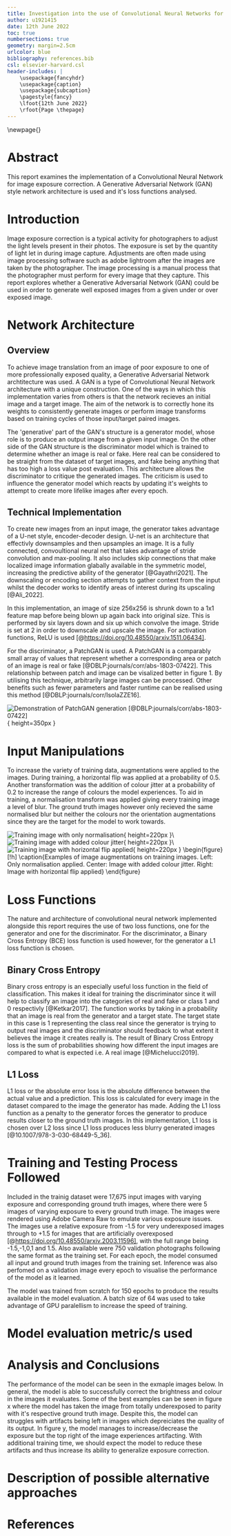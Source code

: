 ```yaml
---
title: Investigation into the use of Convolutional Neural Networks for the purpose of image exposure correction
author: u1921415
date: 12th June 2022
toc: true
numbersections: true
geometry: margin=2.5cm
urlcolor: blue
bibliography: references.bib
csl: elsevier-harvard.csl
header-includes: |
    \usepackage{fancyhdr}
    \usepackage{caption}
    \usepackage{subcaption}
    \pagestyle{fancy}
    \lfoot{12th June 2022}
    \rfoot{Page \thepage}
---
```


\newpage{}

# Abstract
This report examines the implementation of a Convolutional Neural Network for image exposure correction. A Generative Adversarial Network (GAN) style network architecture  is used and it's loss functions analysed.

# Introduction
Image exposure correction is a typical activity for photographers to adjust the light levels present in their photos. The exposure is set by the quantity of light let in during image capture. Adjustments are often made using image processing software such as adobe lightroom after the images are taken by the photographer. The image processing is a manual process that the photographer must perform for every image that they capture. This report explores whether a Generative Adversarial Network (GAN) could be used in order to generate well exposed images from a given under or over exposed image.

# Network Architecture 

## Overview

To achieve image translation from an image of poor exposure to one of more professionally exposed quality, a Generative Adversarial Network archtitecture was used. A GAN is a type of Convolutional Neural Network architecture with a unique construction. One of the ways in which this implementation varies from others is that the network recieves an initial image and a target image. The aim of the network is to correctly hone its weights to consistently generate images or perform image transforms based on training cycles of those input/target paired images.

The 'generative' part of the GAN's structure is a generator model, whose role is to produce an output image from a given input image. On the other side of the GAN structure is the discriminator model which is trained to determine whether an image is real or fake. Here real can be considered to be straight from the dataset of target images, and fake being anything that has too high a loss value post evaluation. This architecture allows the discriminator to critique the generated images. The criticism is used to influence the generator model which reacts by updating it's weights to attempt to create more lifelike images after every epoch.

## Technical Implementation

To create new images from an input image, the generator takes advantage of a U-net style, encoder-decoder design. U-net is an architecture that effectivly downsamples and then upsamples an image. It is a fully connected, convoultional neural net that takes advantage of stride convolution and max-pooling. It also includes skip connections that make localized image information glabally available in the symmetric model, increasing the predictive ability of the generator [@Gayathri2021]. The downscaling or encoding section attempts to gather context from the input whilst the decoder works to identify areas of interest during its upscaling [@Ali_2022].

In this implementation, an image of size 256x256 is shrunk down to a 1x1 feature map before being blown up again back into original size. This is performed by six layers down and six up which convolve the image. Stride is set at 2 in order to downscale and upscale the image. For activation functions, ReLU is used [@https://doi.org/10.48550/arxiv.1511.06434]. 

For the discriminator, a PatchGAN is used. A PatchGAN is a comparably small array of values that represent whether a corresponding area or patch of an image is real or fake [@DBLP:journals/corr/abs-1803-07422]. This relationship between patch and image can be visalized better in figure 1. By utilising this technique, arbitrarily large images can be processed. Other benefits such as fewer parameters and faster runtime can be realised using this method [@DBLP:journals/corr/IsolaZZE16].

![Demonstration of PatchGAN generation [@DBLP:journals/corr/abs-1803-07422]](images/patchgan-image.png){ height=350px }

# Input Manipulations

To increase the variety of training data, augmentations were applied to the images. During training, a horizontal flip was applied at a probability of 0.5. Another transformation was the addition of colour jitter at a probability of 0.2 to increase the range of colours the model experiences. To aid in training, a normalisation transform was applied giving every training image a level of blur. The ground truth images however only recieved the same normalised blur but neither the colours nor the orientation augmentations since they are the target for the model to work towards.

![Training image with only normalisation](images/base_image.png){ height=220px }\ ![Training image with added colour jitter](images/colour_jitter.png){ height=220px }\ ![Training image with horizontal flip applied](images/horizontal_flip.png){ height=220px }
\begin{figure}[!h]
\caption{Examples of image augmentations on training images. Left: Only normalisation applied. Center: Image with added colour jitter. Right: Image with horizontal flip applied}
\end{figure}


# Loss Functions

The nature and architecture of convolutional neural network implemented alongside this report requires the use of two loss functions, one for the generator and one for the discriminator. For the discriminator, a Binary Cross Entropy (BCE) loss function is used however, for the generator a L1 loss function is chosen. 

## Binary Cross Entropy

Binary cross entropy is an especially useful loss function in the field of classification. This makes it ideal for training the discriminator since it will help to classify an image into the categories of real and fake or class 1 and 0 respectivly [@Ketkar2017]. The function works by taking in a probability that an image is real from the generator and a target state. The target state in this case is 1 representing the class real since the generator is trying to output real images and the discriminator should feedback to what extent it believes the image it creates really is. The result of Binary Cross Entropy loss is the sum of probabilities showing how different the input images are compared to what is expected i.e. A real image [@Michelucci2019].

## L1 Loss

L1 loss or the absolute error loss is the absolute difference between the actual value and a prediction. This loss is calculated for every image in the dataset compared to the image the generator has made. Adding the L1 loss function as a penalty to the generator forces the generator to produce results closer to the ground truth images. In this implementation, L1 loss is chosen over L2 loss since L1 loss produces less blurry generated images [@10.1007/978-3-030-68449-5_36].

# Training and Testing Process Followed

Included in the trainig dataset were 17,675 input images with varying exposure and corresponding ground truth images, where there were 5 images of varying exposure to every ground truth image. The images were rendered using Adobe Camera Raw to emulate various exposure issues. The images use a relative exposure from -1.5 for very underexposed images through to +1.5 for images that are artificially overexposed [@https://doi.org/10.48550/arxiv.2003.11596], with the full range being -1.5,-1,0,1 and 1.5. Also available were 750 validation photographs following the same format as the training set. For each epoch, the model consumed all input and ground truth images from the training set. Inference was also perfomed on a validation image every epoch to visualise the performance of the model as it learned.

The model was trained from scratch for 150 epochs to produce the results available in the model evaluation. A batch size of 64 was used to take advantage of GPU paralellism to increase the speed of training.

# Model evaluation metric/s used



# Analysis and Conclusions

The performance of the model can be seen in the exmaple images below. In general, the model is able to successfully correct the brightness and colour in the images it evaluates. Some of the best examples can be seen in figure x where the model has taken the image from totally underexposed to parity with it's respective ground truth image. Despite this, the model can struggles with artifacts being left in images which depreiciates the quality of its output. In figure y, the model manages to increase/decrease the exposure but the top right of the image experiences artifacting. With additional training time, we should expect the model to reduce these artifacts and thus increase its ability to generalize exposure correction.

# Description of possible alternative approaches

# References